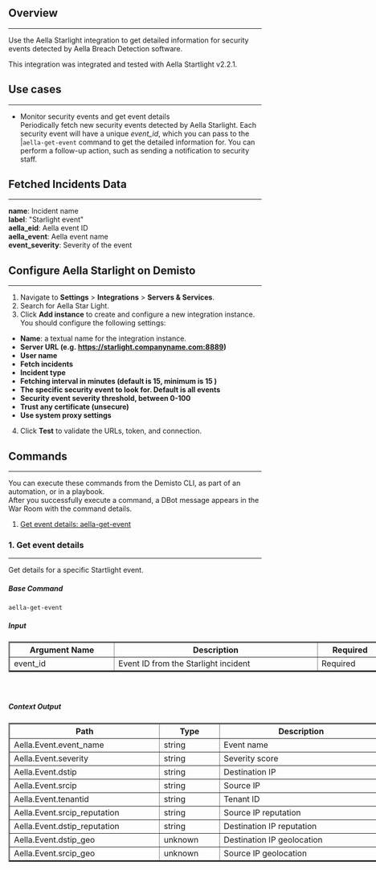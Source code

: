 <h2>Overview</h2>
<hr>
<p>Use the Aella Starlight integration to get detailed information for security events detected by Aella Breach Detection software.</p>
<p>This integration was integrated and tested with Aella Startlight v2.2.1.</p>
<h2>Use cases</h2>
<hr>
<ul>
<li>Monitor security events and get event details<br>Periodically fetch new security events detected by Aella Starlight. Each security event will have a unique <em>event_id</em>, which you can pass to the |<code>aella-get-event</code> command to get the detailed information for. You can perform a follow-up action, such as sending a notification to security staff.</li>
</ul>
<h2>Fetched Incidents Data</h2>
<hr>
<p><strong>name</strong>: Incident name<br><strong>label</strong>: "Starlight event"<br><strong>aella_eid</strong>: Aella event ID<br><strong>aella_event</strong>: Aella event name<br><strong>event_severity</strong>: Severity of the event</p>
<h2>Configure Aella Starlight on Demisto</h2>
<hr>
<ol>
<li>Navigate to <strong>Settings</strong> &gt; <strong>Integrations</strong> &gt; <strong>Servers &amp; Services</strong>.</li>
<li>Search for Aella Star Light.</li>
<li>Click <strong>Add instance</strong> to create and configure a new integration instance.<br>You should configure the following settings:</li>
</ol>
<ul>
<li>
<strong>Name</strong>: a textual name for the integration instance.</li>
<li><strong>Server URL (e.g. <a href="https://starlight.companyname.com:8889/" rel="nofollow">https://starlight.companyname.com:8889</a>)</strong></li>
<li><strong>User name</strong></li>
<li><strong>Fetch incidents</strong></li>
<li><strong>Incident type</strong></li>
<li><strong>Fetching interval in minutes (default is 15, minimum is 15 )</strong></li>
<li><strong>The specific security event to look for. Default is all events</strong></li>
<li><strong>Security event severity threshold, between 0-100</strong></li>
<li><strong>Trust any certificate (unsecure)</strong></li>
<li><strong>Use system proxy settings</strong></li>
</ul>
<ol start="4">
<li>Click <strong>Test</strong> to validate the URLs, token, and connection.</li>
</ol>
<h2>Commands</h2>
<hr>
<p>You can execute these commands from the Demisto CLI, as part of an automation, or in a playbook.<br>After you successfully execute a command, a DBot message appears in the War Room with the command details.</p>
<ol>
<li><a href="#h_61742644851535971799167">Get event details: aella-get-event</a></li>
</ol>
<h3 id="h_61742644851535971799167">1. Get event details</h3>
<hr>
<p>Get details for a specific Startlight event.</p>
<h5>Base Command</h5>
<p><code>aella-get-event</code></p>
<h5>Input</h5>
<table style="width: 748px;" border="2" cellpadding="6">
<thead>
<tr>
<th style="width: 195px;"><strong>Argument Name</strong></th>
<th style="width: 398px;"><strong>Description</strong></th>
<th style="width: 115px;"><strong>Required</strong></th>
</tr>
</thead>
<tbody>
<tr>
<td style="width: 195px;">event_id</td>
<td style="width: 398px;">Event ID from the Starlight incident</td>
<td style="width: 115px;">Required</td>
</tr>
</tbody>
</table>
<h5> </h5>
<h5>Context Output</h5>
<table style="width: 748px;" border="2" cellpadding="6">
<thead>
<tr>
<th style="width: 285px;"><strong>Path</strong></th>
<th style="width: 104px;"><strong>Type</strong></th>
<th style="width: 319px;"><strong>Description</strong></th>
</tr>
</thead>
<tbody>
<tr>
<td style="width: 285px;">Aella.Event.event_name</td>
<td style="width: 104px;">string</td>
<td style="width: 319px;">Event name</td>
</tr>
<tr>
<td style="width: 285px;">Aella.Event.severity</td>
<td style="width: 104px;">string</td>
<td style="width: 319px;">Severity score</td>
</tr>
<tr>
<td style="width: 285px;">Aella.Event.dstip</td>
<td style="width: 104px;">string</td>
<td style="width: 319px;">Destination IP</td>
</tr>
<tr>
<td style="width: 285px;">Aella.Event.srcip</td>
<td style="width: 104px;">string</td>
<td style="width: 319px;">Source IP</td>
</tr>
<tr>
<td style="width: 285px;">Aella.Event.tenantid</td>
<td style="width: 104px;">string</td>
<td style="width: 319px;">Tenant ID</td>
</tr>
<tr>
<td style="width: 285px;">Aella.Event.srcip_reputation</td>
<td style="width: 104px;">string</td>
<td style="width: 319px;">Source IP reputation</td>
</tr>
<tr>
<td style="width: 285px;">Aella.Event.dstip_reputation</td>
<td style="width: 104px;">string</td>
<td style="width: 319px;">Destination IP reputation</td>
</tr>
<tr>
<td style="width: 285px;">Aella.Event.dstip_geo</td>
<td style="width: 104px;">unknown</td>
<td style="width: 319px;">Destination IP geolocation</td>
</tr>
<tr>
<td style="width: 285px;">Aella.Event.srcip_geo</td>
<td style="width: 104px;">unknown</td>
<td style="width: 319px;">Source IP geolocation</td>
</tr>
</tbody>
</table>